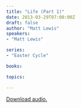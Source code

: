 ```yaml
---
title: "Life (Part 1)"
date: 2013-03-29T07:00:00Z
draft: false
author: "Matt Lewis"
speakers:
- "Matt Lewis"

series:
- "Easter Cycle"

books:

topics:

---
```

[Download audio.](https://s3.amazonaws.com/highway/sermons/2013_03/29_Life_Part_1.mp3)